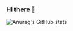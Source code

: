 ### Hi there 👋
![Anurag's GitHub stats](https://github-readme-stats.vercel.app/api?username=KimKW1007&show_icons=true&theme=radical)
<!--
**KimKW1007/KimKW1007** is a ✨ _special_ ✨ repository because its `README.md` (this file) appears on your GitHub profile.

Here are some ideas to get you started:

- 🔭 I’m currently working on ...
- 🌱 I’m currently learning ...
- 👯 I’m looking to collaborate on ...
- 🤔 I’m looking for help with ...
- 💬 Ask me about ...
- 📫 How to reach me: ...
- 😄 Pronouns: ...
- ⚡ Fun fact: ...
-->
